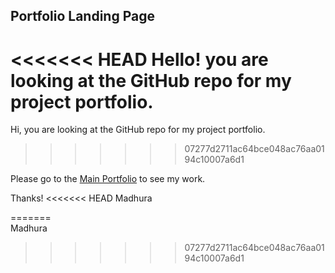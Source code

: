 ## Portfolio Landing Page 

<<<<<<< HEAD
Hello! you are looking at the GitHub repo for my project portfolio.
=======
Hi, you are looking at the GitHub repo for my project portfolio.
>>>>>>> 07277d2711ac64bce048ac76aa0194c10007a6d1

Please go to the [Main Portfolio](https://madhurapg.github.io) to see my work.

Thanks!
<<<<<<< HEAD
Madhura



=======
<br>
Madhura
>>>>>>> 07277d2711ac64bce048ac76aa0194c10007a6d1
